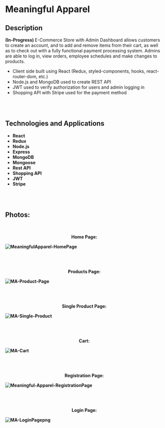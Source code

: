 # Meaningful Apparel

<h2>Description</h2> 

<b> (In-Progress) </b> 
E-Commerce Store with Admin Dashboard allows customers to create an account, and to add and remove items from their cart, as well as to check out with a fully functional payment processing system. Admins are able to log in, view orders, employee schedules and make changes to products.

- Client side built using React (Redux, styled-components, hooks, react-router-dom, etc.)
- Node.js and MongoDB used to create REST API
- JWT used to verify authorization for users and admin logging in
- Shopping API with Stripe used for the payment method

  
<br>
<br>

<h2>Technologies and Applications</h2>

- <b>React</b> 
- <b>Redux</b>
- <b>Node.js</b>
- <b>Express</b>
- <b>MongoDB</b>
- <b>Mongoose</b>
- <b>Rest API<b>
- <b>Shopping API<b>
- <b>JWT<b>
- <b>Stripe<b>

<br>
<br>


<h2>Photos:</h2> <br/>

<p align="center">
<b>Home Page:<b> <br/>

![MeaningfulApparel-HomePage](https://user-images.githubusercontent.com/101478420/191595610-fcf7bbe4-865b-4446-8cba-e8bee8ab3878.png)

<br />
<br />


<p align="center">
<b>Products Page:<b> <br/>

![MA-Product-Page](https://user-images.githubusercontent.com/101478420/191595728-5f97c44f-3339-4dcb-a8ae-849b33993ee6.png)

<br />
<br />

<p align="center">
<b>Single Product Page:<b> <br/>

![MA-Single-Product](https://user-images.githubusercontent.com/101478420/191595817-78ca65ab-cffe-4cc5-bd7d-878adf1703c3.png)

<br />
<br />

<p align="center">
<b>Cart:<b> <br/>

![MA-Cart](https://user-images.githubusercontent.com/101478420/191595957-8298c73d-0faa-45a3-9a20-89b3c92f9a4a.png)

<br />
<br />


<p align="center">
<b>Registration Page:<b> <br/>

![Meaningful-Apparel-RegistrationPage](https://user-images.githubusercontent.com/101478420/191596036-80ae5844-071e-4209-97e8-a2791b19569c.png)


<br />
<br />


<p align="center">
<b>Login Page:<b> <br/>

![MA-LoginPagepng](https://user-images.githubusercontent.com/101478420/191596074-8e26f0f4-135a-495f-9596-395261d00457.png)


<br />
<br />
